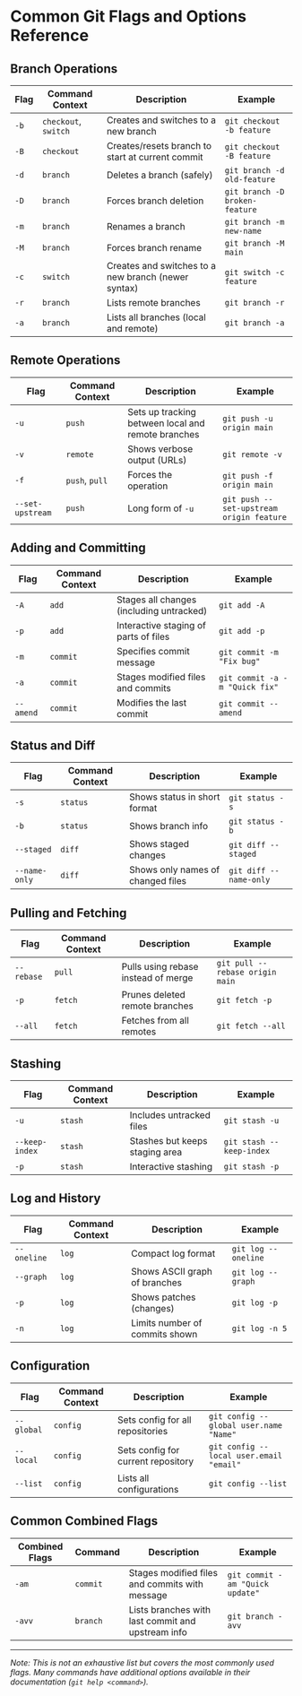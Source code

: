 # Common Git Flags and Options Reference

## Branch Operations
| Flag | Command Context | Description | Example |
|------|----------------|-------------|---------|
| `-b` | `checkout`, `switch` | Creates and switches to a new branch | `git checkout -b feature` |
| `-B` | `checkout` | Creates/resets branch to start at current commit | `git checkout -B feature` |
| `-d` | `branch` | Deletes a branch (safely) | `git branch -d old-feature` |
| `-D` | `branch` | Forces branch deletion | `git branch -D broken-feature` |
| `-m` | `branch` | Renames a branch | `git branch -m new-name` |
| `-M` | `branch` | Forces branch rename | `git branch -M main` |
| `-c` | `switch` | Creates and switches to a new branch (newer syntax) | `git switch -c feature` |
| `-r` | `branch` | Lists remote branches | `git branch -r` |
| `-a` | `branch` | Lists all branches (local and remote) | `git branch -a` |

## Remote Operations
| Flag | Command Context | Description | Example |
|------|----------------|-------------|---------|
| `-u` | `push` | Sets up tracking between local and remote branches | `git push -u origin main` |
| `-v` | `remote` | Shows verbose output (URLs) | `git remote -v` |
| `-f` | `push`, `pull` | Forces the operation | `git push -f origin main` |
| `--set-upstream` | `push` | Long form of `-u` | `git push --set-upstream origin feature` |

## Adding and Committing
| Flag | Command Context | Description | Example |
|------|----------------|-------------|---------|
| `-A` | `add` | Stages all changes (including untracked) | `git add -A` |
| `-p` | `add` | Interactive staging of parts of files | `git add -p` |
| `-m` | `commit` | Specifies commit message | `git commit -m "Fix bug"` |
| `-a` | `commit` | Stages modified files and commits | `git commit -a -m "Quick fix"` |
| `--amend` | `commit` | Modifies the last commit | `git commit --amend` |

## Status and Diff
| Flag | Command Context | Description | Example |
|------|----------------|-------------|---------|
| `-s` | `status` | Shows status in short format | `git status -s` |
| `-b` | `status` | Shows branch info | `git status -b` |
| `--staged` | `diff` | Shows staged changes | `git diff --staged` |
| `--name-only` | `diff` | Shows only names of changed files | `git diff --name-only` |

## Pulling and Fetching
| Flag | Command Context | Description | Example |
|------|----------------|-------------|---------|
| `--rebase` | `pull` | Pulls using rebase instead of merge | `git pull --rebase origin main` |
| `-p` | `fetch` | Prunes deleted remote branches | `git fetch -p` |
| `--all` | `fetch` | Fetches from all remotes | `git fetch --all` |

## Stashing
| Flag | Command Context | Description | Example |
|------|----------------|-------------|---------|
| `-u` | `stash` | Includes untracked files | `git stash -u` |
| `--keep-index` | `stash` | Stashes but keeps staging area | `git stash --keep-index` |
| `-p` | `stash` | Interactive stashing | `git stash -p` |

## Log and History
| Flag | Command Context | Description | Example |
|------|----------------|-------------|---------|
| `--oneline` | `log` | Compact log format | `git log --oneline` |
| `--graph` | `log` | Shows ASCII graph of branches | `git log --graph` |
| `-p` | `log` | Shows patches (changes) | `git log -p` |
| `-n` | `log` | Limits number of commits shown | `git log -n 5` |

## Configuration
| Flag | Command Context | Description | Example |
|------|----------------|-------------|---------|
| `--global` | `config` | Sets config for all repositories | `git config --global user.name "Name"` |
| `--local` | `config` | Sets config for current repository | `git config --local user.email "email"` |
| `--list` | `config` | Lists all configurations | `git config --list` |

## Common Combined Flags
| Combined Flags | Command | Description | Example |
|---------------|---------|-------------|---------|
| `-am` | `commit` | Stages modified files and commits with message | `git commit -am "Quick update"` |
| `-avv` | `branch` | Lists branches with last commit and upstream info | `git branch -avv` |

---
*Note: This is not an exhaustive list but covers the most commonly used flags. Many commands have additional options available in their documentation (`git help <command>`).*
